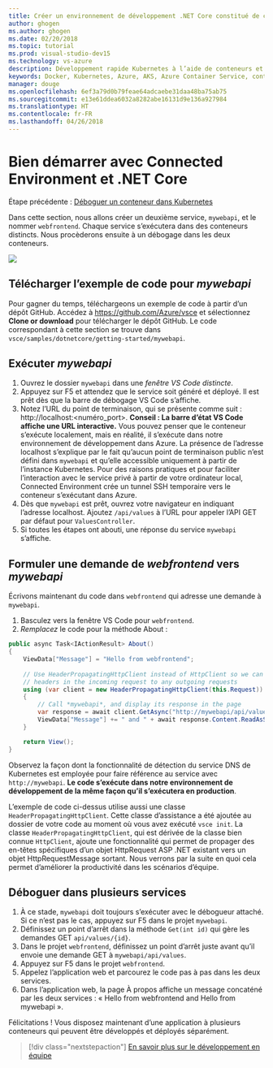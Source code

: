 ```yaml
---
title: Créer un environnement de développement .NET Core constitué de conteneurs en utilisant Kubernetes dans le cloud - Étape 5 - Appeler un autre conteneur | Microsoft Docs
author: ghogen
ms.author: ghogen
ms.date: 02/20/2018
ms.topic: tutorial
ms.prod: visual-studio-dev15
ms.technology: vs-azure
description: Développement rapide Kubernetes à l’aide de conteneurs et de microservices sur Azure
keywords: Docker, Kubernetes, Azure, AKS, Azure Container Service, conteneurs
manager: douge
ms.openlocfilehash: 6ef3a79d0b79feae64adcaebe31daa48ba75ab75
ms.sourcegitcommit: e13e61ddea6032a8282abe16131d9e136a927984
ms.translationtype: HT
ms.contentlocale: fr-FR
ms.lasthandoff: 04/26/2018
---
```

# <a name="get-started-on-connected-environment-with-net-core"></a>Bien démarrer avec Connected Environment et .NET Core

Étape précédente : [Déboguer un conteneur dans Kubernetes](get-started-netcore-04.md)

Dans cette section, nous allons créer un deuxième service, `mywebapi`, et le nommer `webfrontend`. Chaque service s’exécutera dans des conteneurs distincts. Nous procèderons ensuite à un débogage dans les deux conteneurs.

![](media/multi-container.png)

## <a name="download-sample-code-for-mywebapi"></a>Télécharger l’exemple de code pour *mywebapi*
Pour gagner du temps, téléchargeons un exemple de code à partir d’un dépôt GitHub. Accédez à https://github.com/Azure/vsce et sélectionnez **Clone or download** pour télécharger le dépôt GitHub. Le code correspondant à cette section se trouve dans `vsce/samples/dotnetcore/getting-started/mywebapi`.


## <a name="run-mywebapi"></a>Exécuter *mywebapi*
1. Ouvrez le dossier `mywebapi` dans une *fenêtre VS Code distincte*.
1. Appuyez sur F5 et attendez que le service soit généré et déployé. Il est prêt dès que la barre de débogage VS Code s’affiche.
1. Notez l’URL du point de terminaison, qui se présente comme suit : http://localhost:\<numéro_port\>. **Conseil : La barre d’état VS Code affiche une URL interactive.** Vous pouvez penser que le conteneur s’exécute localement, mais en réalité, il s’exécute dans notre environnement de développement dans Azure. La présence de l’adresse localhost s’explique par le fait qu’aucun point de terminaison public n’est défini dans `mywebapi` et qu’elle accessible uniquement à partir de l’instance Kubernetes. Pour des raisons pratiques et pour faciliter l’interaction avec le service privé à partir de votre ordinateur local, Connected Environment crée un tunnel SSH temporaire vers le conteneur s’exécutant dans Azure.
1. Dès que `mywebapi` est prêt, ouvrez votre navigateur en indiquant l’adresse localhost. Ajoutez `/api/values` à l’URL pour appeler l’API GET par défaut pour `ValuesController`. 
1. Si toutes les étapes ont abouti, une réponse du service `mywebapi` s’affiche.


## <a name="make-a-request-from-webfrontend-to-mywebapi"></a>Formuler une demande de *webfrontend* vers *mywebapi*
Écrivons maintenant du code dans `webfrontend` qui adresse une demande à `mywebapi`.
1. Basculez vers la fenêtre VS Code pour `webfrontend`.
1. *Remplacez* le code pour la méthode About :

```csharp
public async Task<IActionResult> About()
{
    ViewData["Message"] = "Hello from webfrontend";
    
    // Use HeaderPropagatingHttpClient instead of HttpClient so we can propagate
    // headers in the incoming request to any outgoing requests
    using (var client = new HeaderPropagatingHttpClient(this.Request))
    {
        // Call *mywebapi*, and display its response in the page
        var response = await client.GetAsync("http://mywebapi/api/values/1");
        ViewData["Message"] += " and " + await response.Content.ReadAsStringAsync();
    }

    return View();
}
```

Observez la façon dont la fonctionnalité de détection du service DNS de Kubernetes est employée pour faire référence au service avec `http://mywebapi`. **Le code s’exécute dans notre environnement de développement de la même façon qu’il s’exécutera en production**.

L’exemple de code ci-dessus utilise aussi une classe `HeaderPropagatingHttpClient`. Cette classe d’assistance a été ajoutée au dossier de votre code au moment où vous avez exécuté `vsce init`. La classe `HeaderPropagatingHttpClient`, qui est dérivée de la classe bien connue `HttpClient`, ajoute une fonctionnalité qui permet de propager des en-têtes spécifiques d’un objet HttpRequest ASP .NET existant vers un objet HttpRequestMessage sortant. Nous verrons par la suite en quoi cela permet d’améliorer la productivité dans les scénarios d’équipe.


## <a name="debug-across-multiple-services"></a>Déboguer dans plusieurs services
1. À ce stade, `mywebapi` doit toujours s’exécuter avec le débogueur attaché. Si ce n’est pas le cas, appuyez sur F5 dans le projet `mywebapi`.
1. Définissez un point d’arrêt dans la méthode `Get(int id)` qui gère les demandes GET `api/values/{id}`.
1. Dans le projet `webfrontend`, définissez un point d’arrêt juste avant qu’il envoie une demande GET à `mywebapi/api/values`.
1. Appuyez sur F5 dans le projet `webfrontend`.
1. Appelez l’application web et parcourez le code pas à pas dans les deux services.
1. Dans l’application web, la page À propos affiche un message concaténé par les deux services : « Hello from webfrontend and Hello from mywebapi ».


Félicitations ! Vous disposez maintenant d’une application à plusieurs conteneurs qui peuvent être développés et déployés séparément.

> [!div class="nextstepaction"]
> [En savoir plus sur le développement en équipe](get-started-netcore-06.md)

